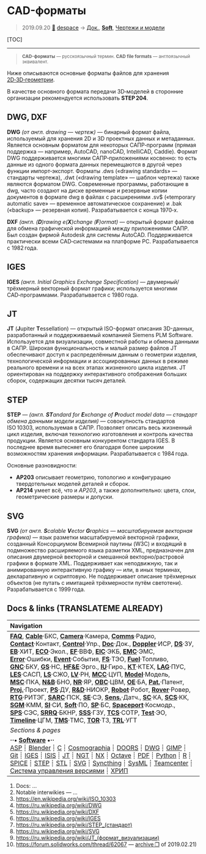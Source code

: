 # CAD-форматы
> 2019.09.20 [🚀](../index/index.md) [despace](index.md) → [Док.](doc.md), **[Soft](soft.md)**, [Чертежи и модели](draft_model.md)

[TOC]

---

> <small>**CAD-форматы** — русскоязычный термин. **CAD file formats** — англоязычный эквивалент.</small>

Ниже описываются основные форматы файлов для хранения [2D‑3D‑геометрии](draft_model.md).

В качестве основного формата передачи 3D‑моделей в сторонние организации рекомендуется использовать **STEP 204**.



## DWG, DXF
**DWG** *(от англ. drawing — чертеж)* — бинарный формат файла, используемый для хранения 2D и 3D проектных данных и метаданных. Является основным форматом для некоторых САПР‑программ (прямая поддержка — например, AutoCAD, nanoCAD, IntelliCAD, Caddie). Формат DWG поддерживается многими САПР‑приложениями косвенно: то есть данные из одного формата данных перемещаются в другой через функции импорт‑экспорт. Форматы .dws («drawing standards» — стандарты чертежа), .dwt («drawing template» — шаблон чертежа) также являются форматом DWG. Современные программы, работающие в dwg, часто создают на диске временные и резервные копии документов в формате dwg в файлах с расширениями .sv$ («temporary automatic save» — временное автоматическое сохранение) и .bak («backup» — резервная копия). Разрабатывается с конца 1970‑х.

**DXF** *(англ. (**D**)rawing e(**X**)change (**F**)ormat)* — открытый формат файлов для обмена графической информацией между приложениями САПР. Был создан фирмой Autodesk для системы AutoCAD. Поддерживается практически всеми CAD‑системами на платформе PC. Разрабатывается с 1982 года.



## IGES
**IGES** *(англ. Initial Graphics Exchange Specification)* — двумерный/трёхмерный векторный формат графики; используется многими CAD‑программами. Разрабатывается с 1980 года.



## JT
**JT** (**J**upiter **T**essellation) — открытый ISO-формат описания 3D-данных, разработанный и поддерживаемый компанией Siemens PLM Software.  
Используется для визуализации, совместной работы и обмена данными в САПР. Широкая функциональность и малый размер файлов JT обеспечивают доступ к распределённым данным о геометрии изделия, технологической информации и ассоциированных данных в режиме реального времени и на всех этапах жизненного цикла изделия. JT ориентирован на поддержку интерактивного отображения больших сборок, содержащих десятки тысяч деталей.



## STEP
**STEP** — *(англ. **ST**andard for **E**xchange of **P**roduct model data — стандарт обмена данными модели изделия)* — совокупность стандартов ISO 10303, используемая в САПР. Позволяет описать весь жизненный цикл изделия, включая технологию изготовления и контроль качества продукции. Является основным конкурентом стандарта IGES. В последнее время вытесняет его благодаря более широким возможностям хранения информации. Разрабатывается с 1984 года.

Основные разновидности:

   - **AP203** описывает геометрию, топологию и конфигурацию твердотельных моделей деталей и сборок.
   - **AP214** умеет всё, что и *AP203*, а также дополнительно: цвета, слои, геометрические размеры и допуски.



## SVG
**SVG** *(от англ. **S**calable **V**ector **G**raphics — масштабируемая векторная графика)* — язык разметки масштабируемой векторной графики, созданный Консорциумом Всемирной паутины (W3C) и входящий в подмножество расширяемого языка разметки XML, предназначен для описания двумерной векторной и смешанной векторно/растровой графики в формате XML. Поддерживает как неподвижную, так и анимированную интерактивную графику — или, в иных терминах, декларативную и скриптовую. Не поддерживает описание трёхмерных объектов (не путать с имитацией трёхмерности путём светотени). Разрабатывается с 1999 года.



<p style="page-break-after:always"> </p>

## Docs & links (TRANSLATEME ALREADY)
|Navigation|
|:--|
|**[FAQ](faq.md)**, **[Cable](cable.md)**·БКС, **[Camera](cam.md)**·Камера, **[Comms](comms.md)**·Радио, **[Contact](contact.md)**·Контакт, **[Control](control.md)**·Упр., **[Doc](doc.md)**·Док., **[Doppler](doppler.md)**·ИСР, **[DS](ds.md)**·ЗУ, **[EB](eb.md)**·ХИТ, **[ECO](ecology.md)**·Экол., **[EF](ef.md)**·ВВФ, **[ElC](elc.md)**·ЭКБ, **[EMC](emc.md)**·ЭМС, **[Error](error.md)**·Ошибки, **[Event](event.md)**·События, **[FS](fs.md)**·ТЭО, **[Fuel](fuel.md)**·Топливо, **[GNC](gnc.md)**·БКУ, **[GS](scs.md)**·НС, **[HF&E](hfe.md)**·Эрго., **[IU](iu.md)**·Гиро., **[KT](kt.md)**·КТЕХ, **[LAG](lag.md)**·ПУC, **[LES](les.md)**·САСП, **[LS](ls.md)**·СЖО, **[LV](lv.md)**·РН, **[MCC](mcc.md)**·ЦУП, **[Model](model.md)**·Модель, **[MSC](sc.md)**·ПКА, **[N&B](nnb.md)**·БНО, **[NR](nr.md)**·ЯР, **[OBC](obc.md)**·ЦВМ, **[OE](oe.md)**·БА, **[Pat.](патент.md)**·Патент, **[Proj.](project.md)**·Проект, **[PS](ps.md)**·ДУ, **[R&D](rnd.md)**·НИОКР, **[Robot](robotics.md)**·Робот, **[Rover](rover.md)**·Ровер, **[RTG](rtg.md)**·РИТЭГ, **[SARC](sarc.md)**·ПСК, **[SE](se.md)**·СЭ, **[Sens.](sensor.md)**·Датч., **[SC](sc.md)**·КА, **[SCS](scs.md)**·КК, **[SGM](sgm.md)**·КММ, **[SI](si.md)**·СИ, **[Soft](soft.md)**·ПО, **[SP](sp.md)**·БС, **[Spaceport](spaceport.md)**·Космодр., **[SPS](sps.md)**·СЭС, **[SRRQ](srrq.md)**·БКНР, **[SSS](sss.md)**·ГЗУ, **[TCS](tcs.md)**·СОТР, **[Test](test.md)**·ЭО, **[Timeline](timeline.md)**·ЦГМ, **[TMS](tms.md)**·ТМС, **[TOR](tor.md)**·ТЗ, **[TRL](trl.md)**·УГТ|
|*Sections & pages*|
|**··• [Software](soft.md) •··**<br> [ASP](asp.md) ┊ [Blender](blender.md) ┊ [C](c.md) ┊ [Cosmographia](cosmographia.md) ┊ [DOORS](doors.md) ┊ [DWG](cad_f.md) ┊ [GIMP](gimp.md) ┊ [Git](git.md) ┊ [IGES](cad_f.md) ┊ [ISIS](isis.md) ┊ [JT](cad_f.md) ┊ [NGT](neogeography_toolkit.md) ┊ [NX](nx.md) ┊ [Octave](gnu_octave.md) ┊ [PDF](pdf.md) ┊ [Python](python.md) ┊ [R](r.md) ┊ [SPICE](spice.md) ┊ [STEP](cad_f.md) ┊ [STL](systems_tool_kit.md) ┊ [SVG](cad_f.md) ┊ [Syncthing](syncthing.md) ┊ [SysML](sysml.md) ┊ [Teamcenter](teamcenter.md) ┊ [Система управления версиями](vcs.md) ┊ [ХРИП](adra.md)|

   1. Docs: …
   1. Notable interwikies — …
   1. <https://en.wikipedia.org/wiki/ISO_10303>
   1. <https://ru.wikipedia.org/wiki/DWG>
   1. <https://ru.wikipedia.org/wiki/DXF>
   1. <https://ru.wikipedia.org/wiki/IGES>
   1. <https://ru.wikipedia.org/wiki/STEP_(стандарт)>
   1. <https://ru.wikipedia.org/wiki/SVG>
   1. <https://ru.wikipedia.org/wiki/JT_(формат_визуализации)>
   1. <https://forum.solidworks.com/thread/62067> — [archive ❐](f/archive/20121117_1.pdf) of 2019.02.21)
